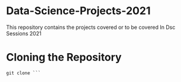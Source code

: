 # Data-Science-Projects-2021

This repository contains the projects covered or to be covered In Dsc Sessions 2021

# Cloning the Repository

```
git clone ```

